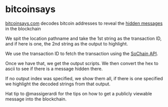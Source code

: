 # bitcoinsays

[bitcoinsays.com](https://bitcoinsays.com) decodes bitcoin addresses to reveal the [hidden messages](http://www.righto.com/2014/02/ascii-bernanke-wikileaks-photographs.html) in the blockchain

We spit the location pathname and take the 1st string as the transaction ID, and if here is one, the 2nd string as the output to highlight.

We use the transaction ID to fetch the transaction using the [SoChain API](https://chain.so/api).

Once we have that, we get the output scripts. We then convert the hex to ascii to see if there is a message hidden there.

If no output index was specified, we show them all, if there is one specified we highlight the decoded strings from that output.

Hat tip to @massigerardi for the tips on how to get a publicly viewable message into the blockchain.
